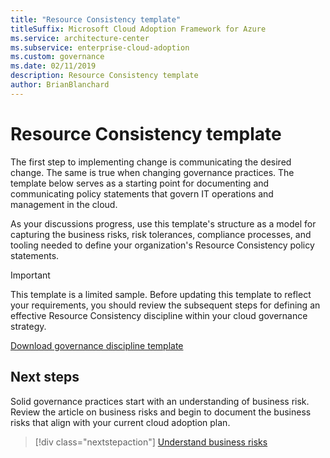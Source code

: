 ```yaml
---
title: "Resource Consistency template"
titleSuffix: Microsoft Cloud Adoption Framework for Azure
ms.service: architecture-center
ms.subservice: enterprise-cloud-adoption
ms.custom: governance
ms.date: 02/11/2019
description: Resource Consistency template
author: BrianBlanchard
---
```


# Resource Consistency template

The first step to implementing change is communicating the desired change. The same is true when changing governance practices. The template below serves as a starting point for documenting and communicating policy statements that govern IT operations and management in the cloud.

As your discussions progress, use this template's structure as a model for capturing the business risks, risk tolerances, compliance processes, and tooling needed to define your organization's Resource Consistency policy statements.

> [!IMPORTANT]
> This template is a limited sample. Before updating this template to reflect your requirements, you should review the subsequent steps for defining an effective Resource Consistency discipline within your cloud governance strategy.

<!-- markdownlint-disable MD033 -->

 <a href="https://archcenter.blob.core.windows.net/cdn/fusion/governance/Resource%20Consistency%20Discipline%20Template.docx">Download governance discipline template</a>

<!-- markdownlint-enable MD033 -->

## Next steps

Solid governance practices start with an understanding of business risk. Review the article on business risks and begin to document the business risks that align with your current cloud adoption plan.

> [!div class="nextstepaction"]
> [Understand business risks](./business-risks.md)

